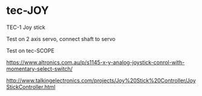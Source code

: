 # tec-JOY

TEC-1 Joy stick

Test on 2 axis servo, connect shaft to servo

Test on tec-SCOPE 

https://www.altronics.com.au/p/s1145-x-y-analog-joystick-conrol-with-momentary-select-switch/

http://www.talkingelectronics.com/projects/Joy%20Stick%20Controller/JoyStickController.html
